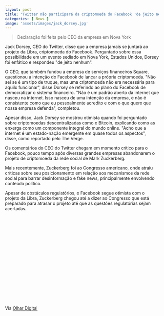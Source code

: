 ```yaml
---
layout: post
title: "Twitter não participará da criptomoeda do Facebook 'de jeito nenhum'"
categories: [ News ]
image: 'assets/images/jack_dorsey.jpg'
---
```


> Declaração foi feita pelo CEO da empresa em Nova York

Jack Dorsey, CEO do Twitter, disse que a empresa jamais se juntará ao projeto da Libra, criptomoeda do Facebook. Perguntado sobre essa possibilidade em um evento sediado em Nova York, Estados Unidos, Dorsey foi enfático e respondeu "de jeito nenhum".

O CEO, que também fundou a empresa de serviços financeiros Square, questionou a intenção do Facebook de lançar a própria criptomoeda. "Não sei se é um tipo de truque, mas uma criptomoeda não era necessária para aquilo funcionar", disse Dorsey se referindo ao plano do Facebook de democratizar o sistema financeiro. "Não é um padrão aberto da internet que nasceu na internet. Isso nasceu de uma intenção da empresa, e não é consistente como que eu pessoalmente acredito e com o que quero que nossa empresa defenda", completou.

<!-- RETANGULO LARGO -->
<script async src="https://pagead2.googlesyndication.com/pagead/js/adsbygoogle.js"></script>
<!-- Informat -->
<ins class="adsbygoogle"
style="display:block"
data-ad-client="ca-pub-2838251107855362"
data-ad-slot="2327980059"
data-ad-format="auto"
data-full-width-responsive="true"></ins>
<script>
(adsbygoogle = window.adsbygoogle || []).push({});
</script>    

Apesar disso, Jack Dorsey se mostrou otimista quando foi perguntado sobre criptomoedas descentralizadas como o Bitcoin, explicando como as enxerga como um componente integral do mundo online. "Acho que a internet é um estado-nação emergente em quase todos os aspectos", disse, como reportado pelo The Verge.

Os comentários do CEO do Twitter chegam em momento crítico para o Facebook, pouco tempo após diversas grandes empresas abandonarem o projeto de criptomoeda da rede social de Mark Zuckerberg.

<!-- RETANGULO LARGO 2 -->
<script async src="//pagead2.googlesyndication.com/pagead/js/adsbygoogle.js"></script>
<ins class="adsbygoogle"
style="display:block; text-align:center;"
data-ad-layout="in-article"
data-ad-format="fluid"
data-ad-client="ca-pub-2838251107855362"
data-ad-slot="8549252987"></ins>
<script>
(adsbygoogle = window.adsbygoogle || []).push({});
</script>

Mais recentemente, Zuckerberg foi ao Congresso americano, onde atraiu críticas sobre seu posicionamento em relação aos mecanismos da rede social para barrar desinformação e fake news, principalmente envolvendo conteúdo político.

Apesar de obstáculos regulatórios, o Facebook segue otimista com o projeto da Libra, Zuckerberg chegou até a dizer ao Congresso que está preparado para atrasar o projeto até que as questões regulatórias sejam acertadas.

<!-- QUADRADO -->
<script async src="//pagead2.googlesyndication.com/pagead/js/adsbygoogle.js"></script>
<ins class="adsbygoogle"
style="display:inline-block;width:336px;height:280px"
data-ad-client="ca-pub-2838251107855362"
data-ad-slot="5351066970"></ins>
<script>
(adsbygoogle = window.adsbygoogle || []).push({});
</script>

Via [Olhar Digital](https://olhardigital.com.br/noticia/twitter-nao-participara-da-criptomoeda-do-facebook-de-jeito-nenhum/92065)
